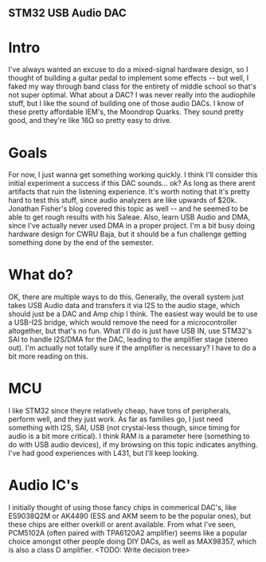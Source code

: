## STM32 USB Audio DAC


# Intro
I've always wanted an excuse to do a mixed-signal hardware design, so I thought of building a guitar pedal to implement some effects -- but well, I faked my way through band class for the entirety of middle school so that's not super optimal. What about a DAC? I was never really into the audiophile stuff, but I like the sound of building one of those audio DACs. I know of these pretty affordable IEM's, the Moondrop Quarks. They sound pretty good, and they're like 16Ω so pretty easy to drive. 

# Goals
For now, I just wanna get something working quickly. I think I'll consider this initial experiment a success if this DAC sounds... ok? As long as there arent artifacts that ruin the listening experience. It's worth noting that it's pretty hard to test this stuff, since audio analyzers are like upwards of $20k. Jonathan Fisher's blog covered this topic as well -- and he seemed to be able to get rough results with his Saleae. Also, learn USB Audio and DMA, since I've actually never used DMA in a proper project. I'm a bit busy doing hardware design for CWRU Baja, but it should be a fun challenge getting something done by the end of the semester.

# What do?
OK, there are multiple ways to do this. Generally, the overall system just takes USB Audio data and transfers it via I2S to the audio stage, which should just be a DAC and Amp chip I think. The easiest way would be to use a USB-I2S bridge, which would remove the need for a microcontroller altogether, but that's no fun. What I'll do is just have USB IN, use STM32's SAI to handle I2S/DMA for the DAC, leading to the amplifier stage (stereo out). I'm actually not totally sure if the amplifier is necessary? I have to do a bit more reading on this.

# MCU
I like STM32 since theyre relatively cheap, have tons of peripherals, perform well, and they just work. As far as families go, I just need something with I2S, SAI, USB (not crystal-less though, since timing for audio is a bit more critical). I think RAM is a parameter here (something to do with USB audio devices), if my browsing on this topic indicates anything. I've had good experiences with L431, but I'll keep looking. 

# Audio IC's 
I initially thought of using those fancy chips in commerical DAC's, like ES9038Q2M or AK4490 (ESS and AKM seem to be the popular ones), but these chips are either overkill or arent available. From what I've seen, PCM5102A (often paired with TPA6120A2 amplifier) seems like a popular choice amongst other people doing DIY DACs, as well as MAX98357, which is also a class D amplifier. <TODO: Write decision tree> 
